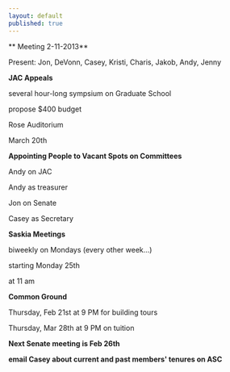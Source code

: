 ```yaml
---
layout: default
published: true
---
```


** Meeting 2-11-2013**

Present: Jon, DeVonn, Casey, Kristi, Charis, Jakob, Andy, Jenny

**JAC Appeals**

several hour-long sympsium on Graduate School

propose $400 budget

Rose Auditorium

March 20th

**Appointing People to Vacant Spots on Committees**

Andy on JAC

Andy as treasurer

Jon on Senate

Casey as Secretary 


**Saskia Meetings**

biweekly on Mondays (every other week...)

starting Monday 25th

at 11 am

**Common Ground**

Thursday, Feb 21st at 9 PM for building tours

Thursday, Mar 28th at 9 PM on tuition


**Next Senate meeting is Feb 26th**

**email Casey about current and past members' tenures on ASC**
